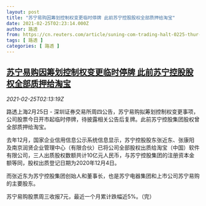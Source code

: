 ```yaml
---
layout: post
title: "苏宁易购因筹划控制权变更临时停牌 此前苏宁控股股权全部质押给淘宝"
date: 2021-02-25T02:23:14.000Z
author: 路透
from: https://cn.reuters.com/article/suning-com-trading-halt-0225-thur-idCNKBS2AP077
tags: [ 路透 ]
categories: [ 路透 ]
---
```

<!--1614219794000-->
[苏宁易购因筹划控制权变更临时停牌 此前苏宁控股股权全部质押给淘宝](https://cn.reuters.com/article/suning-com-trading-halt-0225-thur-idCNKBS2AP077)
------

<div>
<div><i>2021-02-25T02:13:19Z</i></div><p>路透上海2月25日 - 深圳证券交易所周四公告，苏宁易购拟筹划控制权变更事项，公司股票今日开市起临时停牌，待披露相关公告后复牌。此前苏宁控股集团股权曾全部质押给淘宝。</p><p>去年12月，国家企业信用信息公示系统信息显示，苏宁控股股东张近东、张康阳及南京润贤企业管理中心（有限合伙）已将公司全部股权出质给淘宝（中国）软件有限公司，三人出质股权数额共计10亿元人民币，与苏宁控股集团的注册资本金额等同，股权出质登记日期为2020年12月4日。</p><p>而张近东为苏宁控股集团创始人和董事长，也是苏宁电器集团和上市公司苏宁易购的主要股东。</p><p>苏宁易购股票周三收报7元，最近一个月累计跌幅近5%。（完）</p>
</div>
